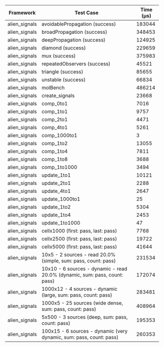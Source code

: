 | Framework | Test Case | Time (μs) |
| --- | --- | --- |
| alien_signals | avoidablePropagation (success) | 183044 |
| alien_signals | broadPropagation (success) | 348453 |
| alien_signals | deepPropagation (success) | 124925 |
| alien_signals | diamond (success) | 229659 |
| alien_signals | mux (success) | 375983 |
| alien_signals | repeatedObservers (success) | 45521 |
| alien_signals | triangle (success) | 85655 |
| alien_signals | unstable (success) | 66834 |
| alien_signals | molBench | 486214 |
| alien_signals | create_signals | 23668 |
| alien_signals | comp_0to1 | 7016 |
| alien_signals | comp_1to1 | 9757 |
| alien_signals | comp_2to1 | 4471 |
| alien_signals | comp_4to1 | 5261 |
| alien_signals | comp_1000to1 | 3 |
| alien_signals | comp_1to2 | 13055 |
| alien_signals | comp_1to4 | 7811 |
| alien_signals | comp_1to8 | 3688 |
| alien_signals | comp_1to1000 | 3494 |
| alien_signals | update_1to1 | 10121 |
| alien_signals | update_2to1 | 2288 |
| alien_signals | update_4to1 | 2647 |
| alien_signals | update_1000to1 | 25 |
| alien_signals | update_1to2 | 5304 |
| alien_signals | update_1to4 | 2453 |
| alien_signals | update_1to1000 | 47 |
| alien_signals | cellx1000 (first: pass, last: pass) | 7768 |
| alien_signals | cellx2500 (first: pass, last: pass) | 19722 |
| alien_signals | cellx5000 (first: pass, last: pass) | 41644 |
| alien_signals | 10x5 - 2 sources - read 20.0% (simple, sum: pass, count: pass) | 231534 |
| alien_signals | 10x10 - 6 sources - dynamic - read 20.0% (dynamic, sum: pass, count: pass) | 172074 |
| alien_signals | 1000x12 - 4 sources - dynamic (large, sum: pass, count: pass) | 283481 |
| alien_signals | 1000x5 - 25 sources (wide dense, sum: pass, count: pass) | 408964 |
| alien_signals | 5x500 - 3 sources (deep, sum: pass, count: pass) | 195353 |
| alien_signals | 100x15 - 6 sources - dynamic (very dynamic, sum: pass, count: pass) | 260353 |
